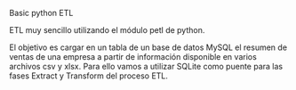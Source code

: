 Basic python ETL

ETL muy sencillo utilizando el módulo petl de python.

El objetivo es cargar en un tabla de un base de datos MySQL el resumen de ventas de una empresa a partir de información disponible en varios archivos csv y xlsx.
Para ello vamos a utilizar SQLite como puente para las fases Extract y Transform del proceso ETL.
